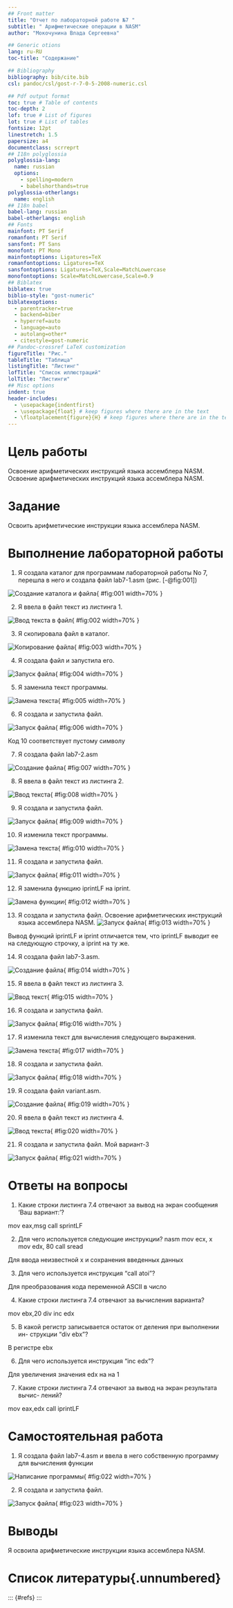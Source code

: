 ```yaml
---
## Front matter
title: "Отчет по лабораторной работе №7 "
subtitle: " Арифметические операции в NASM"
author: "Мокочунина Влада Сергеевна"

## Generic otions
lang: ru-RU
toc-title: "Содержание"

## Bibliography
bibliography: bib/cite.bib
csl: pandoc/csl/gost-r-7-0-5-2008-numeric.csl

## Pdf output format
toc: true # Table of contents
toc-depth: 2
lof: true # List of figures
lot: true # List of tables
fontsize: 12pt
linestretch: 1.5
papersize: a4
documentclass: scrreprt
## I18n polyglossia
polyglossia-lang:
  name: russian
  options:
	- spelling=modern
	- babelshorthands=true
polyglossia-otherlangs:
  name: english
## I18n babel
babel-lang: russian
babel-otherlangs: english
## Fonts
mainfont: PT Serif
romanfont: PT Serif
sansfont: PT Sans
monofont: PT Mono
mainfontoptions: Ligatures=TeX
romanfontoptions: Ligatures=TeX
sansfontoptions: Ligatures=TeX,Scale=MatchLowercase
monofontoptions: Scale=MatchLowercase,Scale=0.9
## Biblatex
biblatex: true
biblio-style: "gost-numeric"
biblatexoptions:
  - parentracker=true
  - backend=biber
  - hyperref=auto
  - language=auto
  - autolang=other*
  - citestyle=gost-numeric
## Pandoc-crossref LaTeX customization
figureTitle: "Рис."
tableTitle: "Таблица"
listingTitle: "Листинг"
lofTitle: "Список иллюстраций"
lolTitle: "Листинги"
## Misc options
indent: true
header-includes:
  - \usepackage{indentfirst}
  - \usepackage{float} # keep figures where there are in the text
  - \floatplacement{figure}{H} # keep figures where there are in the text
---
```


# Цель работы
Освоение арифметических инструкций языка ассемблера NASM.
Освоение арифметических инструкций языка ассемблера NASM.

# Задание

Освоить арифметические инструкции языка ассемблера NASM.

# Выполнение лабораторной работы

1. Я создала каталог для программам лабораторной работы No 7, перешла в
него и создала файл lab7-1.asm (рис. [-@fig:001])

![Создание каталога и файла](image/1.png){ #fig:001 width=70% }

2. Я ввела в файл текст из листинга 1.

![Ввод текста в файл](image/2.png){ #fig:002 width=70% }

3. Я скопировала файл в каталог.

![Копирование файла](image/3.png){ #fig:003 width=70% }

4. Я создала файл и запустила его.

![Запуск файла](image/4.png){ #fig:004 width=70% }

5. Я заменила текст программы.

![Замена текста](image/5.png){ #fig:005 width=70% }

6. Я создала и запустила файл.

![Запуск файла](image/6.png){ #fig:006 width=70% }

Код 10 соответствует пустому символу 

7. Я создала файл lab7-2.asm

![Создание файла](image/7.png){ #fig:007 width=70% }

8. Я ввела  в файл текст из листинга 2.

![Ввод текста](image/8.png){ #fig:008 width=70% }

9. Я создала и запустила файл.

![Запуск файла](image/9.png){ #fig:009 width=70% }

10. Я изменила текст программы.

![Замена текста](image/10.png){ #fig:010 width=70% }

11. Я создала и запустила файл.

![Запуск файла](image/11.png){ #fig:011 width=70% }

12. Я заменила функцию iprintLF на iprint.

![Замена функции](image/12.png){ #fig:012 width=70% }

13. Я создала и запустила файл.
Освоение арифметических инструкций языка ассемблера NASM.
![Запуск файла](image/13.png){ #fig:013 width=70% }

Вывод функций iprintLF и iprint отличается тем, что iprintLF выводит ее на следующую строчку, а iprint на ту же.

14. Я создала файл lab7-3.asm.

![Создание файла](image/14.png){ #fig:014 width=70% }

15. Я ввела в файл текст из листинга 3.

![Ввод текст](image/15.png){ #fig:015 width=70% }

16. Я создала и запустила файл.

![Запуск файла](image/16.png){ #fig:016 width=70% }

17. Я изменила текст для вычисления следующего выражения.

![Замена текста](image/17.png){ #fig:017 width=70% }

18. Я создала и запустила файл.

![Запуск файла](image/18.png){ #fig:018 width=70% }

19. Я создала файл variant.asm.

![Создание файла](image/19.png){ #fig:019 width=70% }

20. Я ввела в файл текст из листинга 4.

![Ввод текста](image/20.png){ #fig:020 width=70% }

21. Я создала и запустила файл. Мой вариант-3

![Запуск файла](image/21.png){ #fig:021 width=70% }

# Ответы на вопросы

1. Какие строки листинга 7.4 отвечают за вывод на экран сообщения ‘Ваш
вариант:’?

mov eax,msg call sprintLF

2. Для чего используется следующие инструкции? nasm mov ecx, x
mov edx, 80 call sread

Для ввода неизвестной x и сохранения введенных данных

3. Для чего используется инструкция “call atoi”?

Для преобразования кода переменной ASCII в число

4. Какие строки листинга 7.4 отвечают за вычисления варианта?

mov ebx,20 div inc edx

5. В какой регистр записывается остаток от деления при выполнении ин-
струкции “div ebx”?

В регистре ebx

6. Для чего используется инструкция “inc edx”?

Для увеличения значения edx на на 1

7. Какие строки листинга 7.4 отвечают за вывод на экран результата вычис-
лений?

mov eax,edx call iprintLF

# Самостоятельная работа

1. Я создала файл lab7-4.asm и ввела в него собственную программу для вычисления функции

![Написание программы](image/22.png){ #fig:022 width=70% }

2. Я создала и запустила файл.

![Запуск файла](image/23.png){ #fig:023 width=70% }

# Выводы

Я освоила арифметические инструкции языка ассемблера NASM.

# Список литературы{.unnumbered}

::: {#refs}
:::

